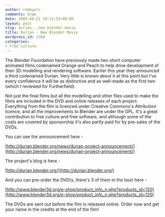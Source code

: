 ```yaml
---
author: robmyers
comments: true
date: 2009-08-21 19:13:53+00:00
layout: post
slug: durian_-_new_blender_movie
title: Durian - New Blender Movie
wordpress_id: 1784
categories:
- Free Culture
---
```


The Blender Foundation have previously made two short computer animated films codenamed Orange and Peach to help drive development of their 3D modelling and rendering software. Earlier this year they announced a third codenamed Durian. Very little is known about it at this point but I've every confidence it will be as distinctive and as well-made as the first two (which I reviewed for Furtherfield).  
  
Not just the final films but all the modelling and other files used to make the films are included in the DVD and online releases of each project. Everything from the film is licenced under Creative Commons's Attribution licence, and all the improvements to Blender are under the GPL. It's a great contribution to free culture and free software, and although some of the costs are covered by sponsorship it's also partly paid for by pre-sales of the DVDs.   
  
You can see the announcement here -  
  
[http://durian.blender.org/news/durian-project-announcement/](http://durian.blender.org/news/durian-project-announcement/)  
  
The project's blog is here -  
  
[http://durian.blender.org/](http://durian.blender.org/)  
  
And you can pre-order the DVD(s, there's 3 of them in the box) here -  
  
[http://www.blender3d.org/e-shop/product_info_n.php?products_id=120](http://www.blender3d.org/e-shop/product_info_n.php?products_id=120)  
  
The DVDs are sent out before the film is released online. Order now and get your name in the credits at the end of the film!  


